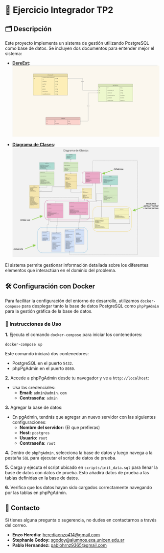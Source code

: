 # 📄 Ejercicio Integrador TP2

## 🗂 Descripción

Este proyecto implementa un sistema de gestión utilizando PostgreSQL como base de datos. Se incluyen dos documentos para entender mejor el sistema:

- [**DereExt**](diagramas/dereExt.pdf): 
  ![DereExt](diagramas/dereExt.jpg)

- [**Diagrama de Clases**](diagramas/diagrama_clases.pdf):
  ![Diagrama de Clases](diagramas/diagrama_clases.jpg)

El sistema permite gestionar información detallada sobre los diferentes elementos que interactúan en el dominio del problema. 

## 🛠 Configuración con Docker

Para facilitar la configuración del entorno de desarrollo, utilizamos `docker-compose` para desplegar tanto la base de datos PostgreSQL como `phpPgAdmin` para la gestión gráfica de la base de datos.

### 🚀 Instrucciones de Uso

**1.** Ejecuta el comando `docker-compose` para iniciar los contenedores:

 `docker-compose up `

Este comando iniciará dos contenedores:

- PostgreSQL en el puerto `5432`.
- phpPgAdmin en el puerto `8080`.

**2.** Accede a phpPgAdmin desde tu navegador y ve a `http://localhost`:
- Usa las credenciales:
  - **Email:** `admin@admin.com`
  - **Contraseña:** `admin`

**3.** Agregar la base de datos:
- En pgAdmin, tendrás que agregar un nuevo servidor con las siguientes configuraciones:
  - **Nombre del servidor:** (El que prefieras)
  - **Host:** `postgres`
  - **Usuario:** `root`
  - **Contraseña:** `root`

**4.** Dentro de `phpPgAdmin`, selecciona la base de datos y luego navega a la pestaña `SQL` para ejecutar el script de datos de prueba.

**5.** Carga y ejecuta el script ubicado en `scripts/init_data.sql` para llenar la base de datos con datos de prueba. Esto añadirá datos de prueba a las tablas definidas en la base de datos.

**6.** Verifica que los datos hayan sido cargados correctamente navegando por las tablas en phpPgAdmin.


## 📧 Contacto
Si tienes alguna pregunta o sugerencia, no dudes en contactarnos a través del correo.

- **Enzo Heredia:** [herediaenzo414@gmail.com](herediaenzo414@gmail.com)
- **Stephanie Godoy:** [sgodoy@alumnos.exa.unicen.edu.ar](sgodoy@alumnos.exa.unicen.edu.ar)
- **Pablo Hernandez:** [pablohrnz9365@gmail.com](pablohrnz9365@gmail.com)
